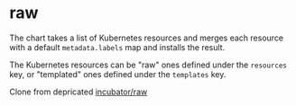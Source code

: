 # raw

The chart takes a list of Kubernetes resources and merges each resource with a default `metadata.labels` map and installs the result.

The Kubernetes resources can be "raw" ones defined under the `resources` key, or "templated" ones defined under the `templates` key.

Clone from depricated [incubator/raw](https://github.com/helm/charts/tree/master/incubator/raw)
